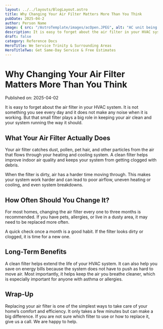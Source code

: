 ```yaml
---
layout: ../../layouts/BlogLayout.astro
title: Why Changing Your Air Filter Matters More Than You Think
pubDate: 2025-04-2
author: Person Name
image: { src: "/AstroTemplate/images/acOpen.JPEG", alt: "AC unit being repaired" }
description: It is easy to forget about the air filter in your HVAC system.
draft: false
category: Reference Docs
HeroTitle: We Service Trinity & Surrounding Areas
HeroTitleTwo: Get Same-Day Service & Free Estimates
---
```


# Why Changing Your Air Filter Matters More Than You Think

Published on: 2025-04-02

It is easy to forget about the air filter in your HVAC system. It is not something you see every day and it does not make any noise when it is working. But that small filter plays a big role in keeping your air clean and your system running the way it should.

## What Your Air Filter Actually Does

Your air filter catches dust, pollen, pet hair, and other particles from the air that flows through your heating and cooling system. A clean filter helps improve indoor air quality and keeps your system from getting clogged with debris.

When the filter is dirty, air has a harder time moving through. This makes your system work harder and can lead to poor airflow, uneven heating or cooling, and even system breakdowns.

## How Often Should You Change It?

For most homes, changing the air filter every one to three months is recommended. If you have pets, allergies, or live in a dusty area, it may need to be replaced more often.

A quick check once a month is a good habit. If the filter looks dirty or clogged, it is time for a new one.

## Long-Term Benefits

A clean filter helps extend the life of your HVAC system. It can also help you save on energy bills because the system does not have to push as hard to move air. Most importantly, it helps keep the air you breathe cleaner, which is especially important for anyone with asthma or allergies.

## Wrap-Up

Replacing your air filter is one of the simplest ways to take care of your home’s comfort and efficiency. It only takes a few minutes but can make a big difference. If you are not sure which filter to use or how to replace it, give us a call. We are happy to help.
